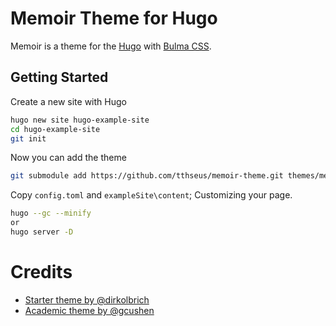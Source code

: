 # Memoir Theme for Hugo

Memoir is a theme for the [Hugo](https://gohugo.io) with [Bulma CSS](https://bulma.io).

## Getting Started

Create a new site with Hugo

```bash
hugo new site hugo-example-site
cd hugo-example-site
git init
```

Now you can add the theme

```bash
git submodule add https://github.com/tthseus/memoir-theme.git themes/memoir-theme
```

Copy `config.toml` and `exampleSite\content`; Customizing your page.  


```bash
hugo --gc --minify
or 
hugo server -D
```

# Credits

-   [Starter theme by @dirkolbrich](https://github.com/dirkolbrich/hugo-theme-tailwindcss-starter)
-   [Academic theme by @gcushen](https://sourcethemes.com/academic/)